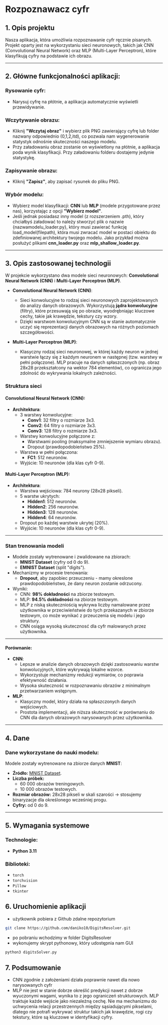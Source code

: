 # Rozpoznawacz cyfr

## 1. Opis projektu
Nasza aplikacja, która umożliwia rozpoznawanie cyfr ręcznie pisanych. Projekt oparty jest na wykorzystaniu sieci neuronowych, takich jak CNN (Convolutional Neural Network) oraz MLP (Multi-Layer Perceptron), które klasyfikują cyfry na podstawie ich obrazu. 

---

## 2. Główne funkcjonalności aplikacji:
### Rysowanie cyfr:
- Narysuj cyfrę na płótnie, a aplikacja automatycznie wyświetli przewidywanie.

### Wczytywanie obrazu:
- Kliknij **"Wczytaj obraz"** i wybierz plik PNG zawierający cyfrę lub folder nazwany odpowiednio (0,1,2,itd), co pozwala nam wygenerowanie statystyk odnośnie skuteczności naszego modelu.
- Przy załadowaniu obraz zostanie on wyświetlony na płótnie, a aplikacja poda wynik klasyfikacji. Przy załadowaniu folderu dostajemy jedynie statystykę.

### Zapisywanie obrazu:
- Kliknij **"Zapisz"**, aby zapisać rysunek do pliku PNG.

### Wybór modelu:
- Wybierz model klasyfikacji: **CNN** lub **MLP** (modele przygotowane przez nas), korzystając z opcji **"Wybierz model"**.
- Jeśli jednak posiadasz inny model (z rozszerzeniem .pth), który chciałbyś załadować to należy stworzyć plik o nazwie {nazwamodelu_loader.py}, który musi zawierać funkcję load_model(filepath), która musi zwracać model w postaci obiektu do zdefiniowanej architektury twojego modelu. Jako przykład można posłużyć plikami **cnn_loader.py** oraz **mlp_shallow_loader.py**.
  
---

## 3. Opis zastosowanej technologii

W projekcie wykorzystano dwa modele sieci neuronowych: **Convolutional Neural Network (CNN)** i **Multi-Layer Perceptron (MLP)**. 

- **Convolutional Neural Network (CNN)**:
  - Sieci konwolucyjne to rodzaj sieci neuronowych zaprojektowanych do analizy danych obrazowych. Wykorzystują **jądra konwolucyjne** (filtry), które przesuwają się po obrazie, wyodrębniając kluczowe cechy, takie jak krawędzie, tekstury czy wzory. 
  - Dzięki warstwom konwolucyjnym CNN są w stanie automatycznie uczyć się reprezentacji danych obrazowych na różnych poziomach szczegółowości.

- **Multi-Layer Perceptron (MLP)**:
  - Klasyczny rodzaj sieci neuronowej, w której każdy neuron w jednej warstwie łączy się z każdym neuronem w następnej (tzw. warstwy w pełni połączone). MLP pracuje na danych spłaszczonych (np. obraz 28x28 przekształcony na wektor 784 elementów), co ogranicza jego zdolność do wykrywania lokalnych zależności.


### Struktura sieci
#### Convolutional Neural Network (CNN):
- **Architektura**:
  - 3 warstwy konwolucyjne:
    - **Conv1**: 32 filtry o rozmiarze 3x3.
    - **Conv2**: 64 filtry o rozmiarze 3x3.
    - **Conv3**: 128 filtry o rozmiarze 3x3.
  - Warstwy konwolucyjne połączone z:
    - Warstwami pooling (maksymalne zmniejszenie wymiaru obrazu).
    - Dropout (prawdopodobieństwo 25%).
  - Warstwa w pełni połączona:
    - **FC1**: 512 neuronów.
  - Wyjście: 10 neuronów (dla klas cyfr 0-9).

#### Multi-Layer Perceptron (MLP):
- **Architektura**:
  - Warstwa wejściowa: 784 neurony (28x28 pikseli).
  - 5 warstw ukrytych:
    - **Hidden1**: 512 neuronów.
    - **Hidden2**: 256 neuronów.
    - **Hidden3**: 128 neuronów.
    - **Hidden4**: 64 neuronów.
  - Dropout po każdej warstwie ukrytej (20%).
  - Wyjście: 10 neuronów (dla klas cyfr 0-9).

---

### Stan trenowania modeli
- Modele zostały wytrenowane i zwalidowane na zbiorach:
  - **MNIST Dataset** (cyfry od 0 do 9).
  - **EMNIST Dataset** (split "digits").
- Mechanizmy w procesie trenowania:
  - **Dropout**, aby zapobiec przeuczeniu - mamy okreslone prawdopodobieństwo, że dany neuron zostanie odrzucony.
- Wyniki:
  - CNN: **98% dokładności** na zbiorze testowym.
  - MLP: **94.5% dokładności** na zbiorze testowym.
  - MLP z niską skuteczniością wykrywa liczby namalowane przez użytkownika w przeciwieństwie do tych przekazanych w zbiorze testowym, co może wynikać z przeuczenia się modelu i jego struktury.
  - CNN osiąga wysoką skutecznosć dla cyfr malowanych przez użytkownika.
---

#### Porównanie:
- **CNN**:
  - Lepsze w analizie danych obrazowych dzięki zastosowaniu warstw konwolucyjnych, które wykrywają lokalne wzorce.
  - Wykorzystuje mechanizmy redukcji wymiarów, co poprawia efektywność działania.
  - Wysoka skuteczność w rozpoznawaniu obrazów z minimalnym przetwarzaniem wstępnym.
- **MLP**:
  - Klasyczny model, który działa na spłaszczonych danych wejściowych.
  - Prostota implementacji, ale niższa skuteczność w porównaniu do CNN dla danych obrazowych narysowanych przez użytkownika.

---

## 4. Dane

### Dane wykorzystane do nauki modelu:
Modele zostały wytrenowane na zbiorze danych **MNIST**:
- **Źródło:** [MNIST Dataset](http://yann.lecun.com/exdb/mnist/).
- **Liczba próbek:**
  - 60 000 obrazów treningowych.
  - 10 000 obrazów testowych.
- **Rozmiar obrazów:** 28x28 pikseli w skali szarości -> stosujemy binaryzacje dla określonego wcześniej progu.
- **Cyfry:** od 0 do 9.

---

## 5. Wymagania systemowe

### Technologie:
- **Python 3.11**

### Biblioteki:
- `torch`
- `torchvision`
- `Pillow`
- `tkinter`


## 6. Uruchomienie aplikacji

- użytkownik pobiera z Github zdalne repozytorium
```bash
git clone https://github.com/daniko10/DigitsResolver.git
```
- po pobraniu wchodzimy w folder DigitsResolver
- wykonujemy skrypt pythonowy, który udostępnia nam GUI
```bash
python3 digitsSolver.py
```

## 7. Podsumowanie
- CNN zgodnie z założeniami działa poprawnie nawet dla nowo narysowanych cyfr
- MLP nie jest w stanie dobrze określić predykcji nawet z dobrze wyuczonymi wagami, wynika to z jego ograniczeń strukturowych. MLP traktuje każde wejście jako niezależną cechę. Nie ma mechanizmu do uchwycenia relacji przestrzennych między sąsiadującymi pikselami, dlatego nie potrafi wykrywać struktur takich jak krawędzie, rogi czy tekstury, które są kluczowe w identyfikacji cyfry. 

